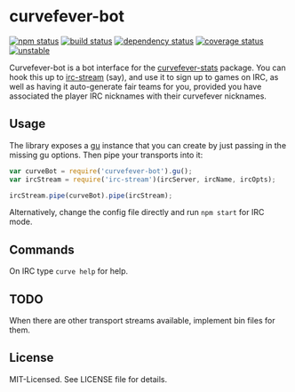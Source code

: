 # curvefever-bot
[![npm status](http://img.shields.io/npm/v/curvefever-bot.svg)](https://www.npmjs.org/package/curvefever-bot)
[![build status](https://secure.travis-ci.org/clux/curvefever-bot.svg)](http://travis-ci.org/clux/curvefever-bot)
[![dependency status](https://david-dm.org/clux/curvefever-bot.svg)](https://david-dm.org/clux/curvefever-bot)
[![coverage status](http://img.shields.io/coveralls/clux/curvefever-bot.svg)](https://coveralls.io/r/clux/curvefever-bot)
[![unstable](http://img.shields.io/badge/stability-unstable-E5AE13.svg)](http://nodejs.org/api/documentation.html#documentation_stability_index)

Curvefever-bot is a bot interface for the [curvefever-stats](https://npmjs.org/package/curvefever-stats) package. You can hook this up to [irc-stream](http://npmjs.org/package/irc-stream) (say), and use it to sign up to games on IRC, as well as having it auto-generate fair teams for you, provided you have associated the player IRC nicknames with their curvefever nicknames.

## Usage
The library exposes a [gu](https://npmjs.org/package/gu) instance that you can create by just passing in the missing gu options. Then pipe your transports into it:

```javascript
var curveBot = require('curvefever-bot').gu();
var ircStream = require('irc-stream')(ircServer, ircName, ircOpts);

ircStream.pipe(curveBot).pipe(ircStream);
```

Alternatively, change the config file directly and run `npm start` for IRC mode.

## Commands
On IRC type `curve help` for help.

## TODO
When there are other transport streams available, implement bin files for them.

## License
MIT-Licensed. See LICENSE file for details.
